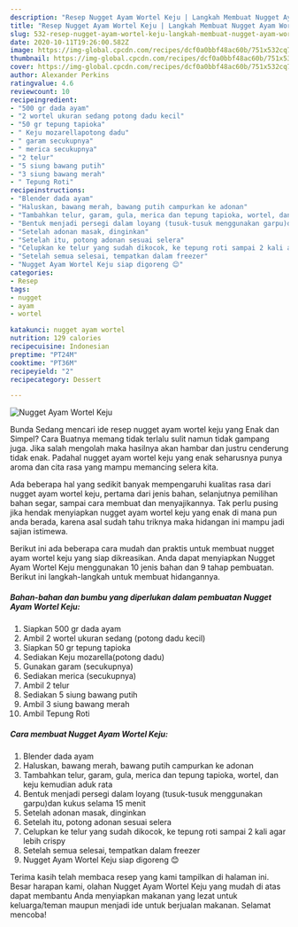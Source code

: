 ```yaml
---
description: "Resep Nugget Ayam Wortel Keju | Langkah Membuat Nugget Ayam Wortel Keju Yang Sempurna"
title: "Resep Nugget Ayam Wortel Keju | Langkah Membuat Nugget Ayam Wortel Keju Yang Sempurna"
slug: 532-resep-nugget-ayam-wortel-keju-langkah-membuat-nugget-ayam-wortel-keju-yang-sempurna
date: 2020-10-11T19:26:00.582Z
image: https://img-global.cpcdn.com/recipes/dcf0a0bbf48ac60b/751x532cq70/nugget-ayam-wortel-keju-foto-resep-utama.jpg
thumbnail: https://img-global.cpcdn.com/recipes/dcf0a0bbf48ac60b/751x532cq70/nugget-ayam-wortel-keju-foto-resep-utama.jpg
cover: https://img-global.cpcdn.com/recipes/dcf0a0bbf48ac60b/751x532cq70/nugget-ayam-wortel-keju-foto-resep-utama.jpg
author: Alexander Perkins
ratingvalue: 4.6
reviewcount: 10
recipeingredient:
- "500 gr dada ayam"
- "2 wortel ukuran sedang potong dadu kecil"
- "50 gr tepung tapioka"
- " Keju mozarellapotong dadu"
- " garam secukupnya"
- " merica secukupnya"
- "2 telur"
- "5 siung bawang putih"
- "3 siung bawang merah"
- " Tepung Roti"
recipeinstructions:
- "Blender dada ayam"
- "Haluskan, bawang merah, bawang putih campurkan ke adonan"
- "Tambahkan telur, garam, gula, merica dan tepung tapioka, wortel, dan keju kemudian aduk rata"
- "Bentuk menjadi persegi dalam loyang (tusuk-tusuk menggunakan garpu)dan kukus selama 15 menit"
- "Setelah adonan masak, dinginkan"
- "Setelah itu, potong adonan sesuai selera"
- "Celupkan ke telur yang sudah dikocok, ke tepung roti sampai 2 kali agar lebih crispy"
- "Setelah semua selesai, tempatkan dalam freezer"
- "Nugget Ayam Wortel Keju siap digoreng 😊"
categories:
- Resep
tags:
- nugget
- ayam
- wortel

katakunci: nugget ayam wortel 
nutrition: 129 calories
recipecuisine: Indonesian
preptime: "PT24M"
cooktime: "PT36M"
recipeyield: "2"
recipecategory: Dessert

---
```



![Nugget Ayam Wortel Keju](https://img-global.cpcdn.com/recipes/dcf0a0bbf48ac60b/751x532cq70/nugget-ayam-wortel-keju-foto-resep-utama.jpg)

Bunda Sedang mencari ide resep nugget ayam wortel keju yang Enak dan Simpel? Cara Buatnya memang tidak terlalu sulit namun tidak gampang juga. Jika salah mengolah maka hasilnya akan hambar dan justru cenderung tidak enak. Padahal nugget ayam wortel keju yang enak seharusnya punya aroma dan cita rasa yang mampu memancing selera kita.

Ada beberapa hal yang sedikit banyak mempengaruhi kualitas rasa dari nugget ayam wortel keju, pertama dari jenis bahan, selanjutnya pemilihan bahan segar, sampai cara membuat dan menyajikannya. Tak perlu pusing jika hendak menyiapkan nugget ayam wortel keju yang enak di mana pun anda berada, karena asal sudah tahu triknya maka hidangan ini mampu jadi sajian istimewa.




Berikut ini ada beberapa cara mudah dan praktis untuk membuat nugget ayam wortel keju yang siap dikreasikan. Anda dapat menyiapkan Nugget Ayam Wortel Keju menggunakan 10 jenis bahan dan 9 tahap pembuatan. Berikut ini langkah-langkah untuk membuat hidangannya.

<!--inarticleads1-->

##### Bahan-bahan dan bumbu yang diperlukan dalam pembuatan Nugget Ayam Wortel Keju:

1. Siapkan 500 gr dada ayam
1. Ambil 2 wortel ukuran sedang (potong dadu kecil)
1. Siapkan 50 gr tepung tapioka
1. Sediakan  Keju mozarella(potong dadu)
1. Gunakan  garam (secukupnya)
1. Sediakan  merica (secukupnya)
1. Ambil 2 telur
1. Sediakan 5 siung bawang putih
1. Ambil 3 siung bawang merah
1. Ambil  Tepung Roti




<!--inarticleads2-->

##### Cara membuat Nugget Ayam Wortel Keju:

1. Blender dada ayam
1. Haluskan, bawang merah, bawang putih campurkan ke adonan
1. Tambahkan telur, garam, gula, merica dan tepung tapioka, wortel, dan keju kemudian aduk rata
1. Bentuk menjadi persegi dalam loyang (tusuk-tusuk menggunakan garpu)dan kukus selama 15 menit
1. Setelah adonan masak, dinginkan
1. Setelah itu, potong adonan sesuai selera
1. Celupkan ke telur yang sudah dikocok, ke tepung roti sampai 2 kali agar lebih crispy
1. Setelah semua selesai, tempatkan dalam freezer
1. Nugget Ayam Wortel Keju siap digoreng 😊




Terima kasih telah membaca resep yang kami tampilkan di halaman ini. Besar harapan kami, olahan Nugget Ayam Wortel Keju yang mudah di atas dapat membantu Anda menyiapkan makanan yang lezat untuk keluarga/teman maupun menjadi ide untuk berjualan makanan. Selamat mencoba!
